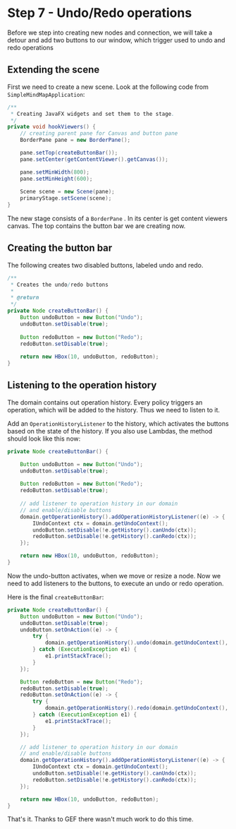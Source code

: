 # Step 7 - Undo/Redo operations

Before we step into creating new nodes and connection, we will
take a detour and add two buttons to our window, which trigger used to
undo and redo operations

## Extending the scene

First we need to create a new scene. Look at the following code from `SimpleMindMapApplication`:

```java
/**
 * Creating JavaFX widgets and set them to the stage.
 */
private void hookViewers() {
	// creating parent pane for Canvas and button pane
	BorderPane pane = new BorderPane();

	pane.setTop(createButtonBar());
	pane.setCenter(getContentViewer().getCanvas());

	pane.setMinWidth(800);
	pane.setMinHeight(600);
	
	Scene scene = new Scene(pane);
	primaryStage.setScene(scene);
}
```

The new stage consists of a `BorderPane` . In its center is get content viewers canvas. The top contains the button bar we are creating now.

## Creating the button bar

The following creates two disabled buttons, labeled undo and redo.

```java
/**
 * Creates the undo/redo buttons
 * 
 * @return
 */
private Node createButtonBar() {
	Button undoButton = new Button("Undo");
	undoButton.setDisable(true);
	
	Button redoButton = new Button("Redo");
	redoButton.setDisable(true);
		
	return new HBox(10, undoButton, redoButton);
}
```
	
## Listening to the operation history

The domain contains out operation history. Every policy triggers an operation, which will be added to the history. Thus we need to listen to it.

Add an `OperationHistoryListener` to the history, which activates the buttons based on the state of the history. If you also use Lambdas, the method should look like this now:

```java
private Node createButtonBar() {

	Button undoButton = new Button("Undo");
	undoButton.setDisable(true);
	
	Button redoButton = new Button("Redo");
	redoButton.setDisable(true);
	
	// add listener to operation history in our domain 
	// and enable/disable buttons
	domain.getOperationHistory().addOperationHistoryListener((e) -> {
		IUndoContext ctx = domain.getUndoContext();
		undoButton.setDisable(!e.getHistory().canUndo(ctx));
		redoButton.setDisable(!e.getHistory().canRedo(ctx));
	});

	return new HBox(10, undoButton, redoButton);
}
```
	
Now the undo-button activates, when we move or resize a node. Now we need to add listeners to the buttons, to execute an undo or redo operation.

Here is the final `createButtonBar`:

```java
private Node createButtonBar() {
	Button undoButton = new Button("Undo");
	undoButton.setDisable(true);
	undoButton.setOnAction((e) -> {
		try {
			domain.getOperationHistory().undo(domain.getUndoContext(), null, null);
		} catch (ExecutionException e1) {
			e1.printStackTrace();
		}
	});

	Button redoButton = new Button("Redo");
	redoButton.setDisable(true);
	redoButton.setOnAction((e) -> {
		try {
			domain.getOperationHistory().redo(domain.getUndoContext(), null, null);
		} catch (ExecutionException e1) {
			e1.printStackTrace();
		}
	});

	// add listener to operation history in our domain 
	// and enable/disable buttons
	domain.getOperationHistory().addOperationHistoryListener((e) -> {
		IUndoContext ctx = domain.getUndoContext();
		undoButton.setDisable(!e.getHistory().canUndo(ctx));
		redoButton.setDisable(!e.getHistory().canRedo(ctx));
	});

	return new HBox(10, undoButton, redoButton);
}
```
	
That's it. Thanks to GEF there wasn't much work to do this time.